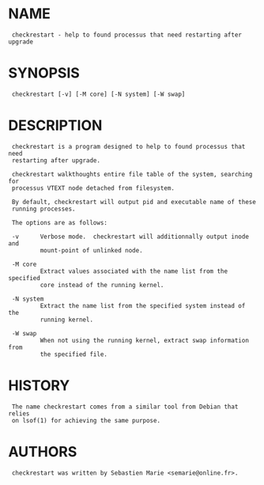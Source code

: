 
# NAME
     checkrestart - help to found processus that need restarting after upgrade

# SYNOPSIS
     checkrestart [-v] [-M core] [-N system] [-W swap]

# DESCRIPTION
     checkrestart is a program designed to help to found processus that need
     restarting after upgrade.

     checkrestart walkthoughts entire file table of the system, searching for
     processus VTEXT node detached from filesystem.

     By default, checkrestart will output pid and executable name of these
     running processes.

     The options are as follows:

     -v      Verbose mode.  checkrestart will additionnally output inode and
             mount-point of unlinked node.

     -M core
             Extract values associated with the name list from the specified
             core instead of the running kernel.

     -N system
             Extract the name list from the specified system instead of the
             running kernel.

     -W swap
             When not using the running kernel, extract swap information from
             the specified file.

# HISTORY
     The name checkrestart comes from a similar tool from Debian that relies
     on lsof(1) for achieving the same purpose.

# AUTHORS
     checkrestart was written by Sebastien Marie <semarie@online.fr>.

